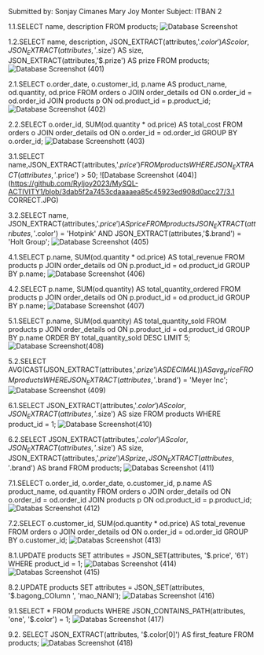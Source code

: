Submitted by:
  Sonjay Cimanes
  Mary Joy Monter
Subject: 
  ITBAN 2

1.1.SELECT name, description FROM products;
![Database Screenshot](https://github.com/Ryljoy2023/MySQL-ACTIVITY1/blob/b04d2612ebe76e208b54deaf49941b92cec0ab86/1.JPG)

1.2.SELECT name, description, JSON_EXTRACT(attributes,'$.color') AS color, JSON_EXTRACT(attributes,'$.size') AS size, JSON_EXTRACT(attributes,'$.prize') AS prize FROM products;
![Database Screenshot (401)](https://github.com/Ryljoy2023/MySQL-ACTIVITY1/blob/b04d2612ebe76e208b54deaf49941b92cec0ab86/1.2.JPG)

2.1.SELECT o.order_date, o.customer_id, p.name AS product_name, od.quantity, od.price FROM orders o JOIN order_details od ON o.order_id = od.order_id JOIN products p ON od.product_id = p.product_id;
![Database Screenshot (402)](https://github.com/Ryljoy2023/MySQL-ACTIVITY1/blob/b04d2612ebe76e208b54deaf49941b92cec0ab86/2.JPG)

2.2.SELECT o.order_id, SUM(od.quantity * od.price) AS total_cost FROM orders o JOIN order_details od ON o.order_id = od.order_id GROUP BY o.order_id;
![Database Screenshott (403)](https://github.com/Ryljoy2023/MySQL-ACTIVITY1/blob/3dab5f2a7453cdaaaaea85c45923ed908d0acc27/2.1.JPG)

3.1.SELECT name,JSON_EXTRACT(attributes,'$.price') FROM products WHERE JSON_EXTRACT(attributes,'$.price') > 50;
![Database Screenshot (404)](https://github.com/Ryljoy2023/MySQL-ACTIVITY1/blob/3dab5f2a7453cdaaaaea85c45923ed908d0acc27/3.1 CORRECT.JPG)

3.2.SELECT name, JSON_EXTRACT(attributes,'$.price') AS price FROM products JSON_EXTRACT(attributes,'$.color') = 'Hotpink' AND JSON_EXTRACT(attributes,'$.brand') = 'Holt Group';
![Database Screenshot (405)](https://github.com/Ryljoy2023/MySQL-ACTIVITY1/blob/3dab5f2a7453cdaaaaea85c45923ed908d0acc27/3.2.JPG)

4.1.SELECT p.name, SUM(od.quantity * od.price) AS total_revenue FROM products p JOIN order_details od ON p.product_id = od.product_id GROUP BY p.name;
![Database Screenshot (406)](https://github.com/Ryljoy2023/MySQL-ACTIVITY1/blob/3dab5f2a7453cdaaaaea85c45923ed908d0acc27/4.JPG)

4.2.SELECT p.name, SUM(od.quantity) AS total_quantity_ordered FROM products p JOIN order_details od ON p.product_id = od.product_id GROUP BY p.name;
![Database Screenshot (407)](https://github.com/Ryljoy2023/MySQL-ACTIVITY1/blob/3dab5f2a7453cdaaaaea85c45923ed908d0acc27/4.1.JPG)

5.1.SELECT p.name, SUM(od.quantity) AS total_quantity_sold FROM products p JOIN order_details od ON p.product_id = od.product_id GROUP BY p.name ORDER BY total_quantity_sold DESC LIMIT 5;
![Database Screenshot(408)](https://github.com/Ryljoy2023/MySQL-ACTIVITY1/blob/3dab5f2a7453cdaaaaea85c45923ed908d0acc27/5.JPG)

5.2.SELECT AVG(CAST(JSON_EXTRACT(attributes,'$.prize') AS DECIMAL)) AS avg_price FROM products WHERE JSON_EXTRACT(attributes,'$.brand') = 'Meyer Inc';
![Database Screenshot (409)](https://github.com/Ryljoy2023/MySQL-ACTIVITY1/blob/3dab5f2a7453cdaaaaea85c45923ed908d0acc27/5.1.JPG)

6.1.SELECT JSON_EXTRACT(attributes,'$.color') AS color, JSON_EXTRACT(attributes,'$.size') AS size FROM products WHERE product_id = 1;
![Database Screenshot(410)](https://github.com/Ryljoy2023/MySQL-ACTIVITY1/blob/3dab5f2a7453cdaaaaea85c45923ed908d0acc27/6.JPG)

6.2.SELECT JSON_EXTRACT(attributes,'$.color') AS color, JSON_EXTRACT(attributes,'$.size') AS size, JSON_EXTRACT(attributes,'$.prize') AS prize, JSON_EXTRACT(attributes,'$.brand') AS brand FROM products;
![Databas Screenshot (411)](https://github.com/Ryljoy2023/MySQL-ACTIVITY1/blob/3dab5f2a7453cdaaaaea85c45923ed908d0acc27/6.1.JPG)

7.1.SELECT o.order_id, o.order_date, o.customer_id, p.name AS product_name, od.quantity FROM orders o JOIN order_details od ON o.order_id = od.order_id JOIN products p ON od.product_id = p.product_id;
![Databas Screenshot (412)](https://github.com/Ryljoy2023/MySQL-ACTIVITY1/blob/3dab5f2a7453cdaaaaea85c45923ed908d0acc27/7.JPG)

7.2.SELECT o.customer_id, SUM(od.quantity * od.price) AS total_revenue FROM orders o JOIN order_details od ON o.order_id = od.order_id GROUP BY o.customer_id;
![Databas Screenshot (413)](https://github.com/Ryljoy2023/MySQL-ACTIVITY1/blob/3dab5f2a7453cdaaaaea85c45923ed908d0acc27/7.1.JPG)

8.1.UPDATE products SET attributes = JSON_SET(attributes, '$.price', '61') WHERE product_id = 1;
![Databas Screenshot (414)](https://github.com/Ryljoy2023/MySQL-ACTIVITY1/blob/3dab5f2a7453cdaaaaea85c45923ed908d0acc27/8.JPG)
![Databas Screenshot (415)](https://github.com/Ryljoy2023/MySQL-ACTIVITY1/blob/3dab5f2a7453cdaaaaea85c45923ed908d0acc27/8continue.JPG)

8.2.UPDATE products SET attributes = JSON_SET(attributes, '$.bagong_COlumn ', 'mao_NANI');
![Databas Screenshot (416)](https://github.com/Ryljoy2023/MySQL-ACTIVITY1/blob/3dab5f2a7453cdaaaaea85c45923ed908d0acc27/8.2.JPG)

9.1.SELECT * FROM products WHERE JSON_CONTAINS_PATH(attributes, 'one', '$.color') = 1;
![Databas Screenshot (417)](https://github.com/Ryljoy2023/MySQL-ACTIVITY1/blob/3dab5f2a7453cdaaaaea85c45923ed908d0acc27/9.JPG)

9.2. SELECT JSON_EXTRACT(attributes, '$.color[0]') AS first_feature FROM products;
![Databas Screenshot (418)](https://github.com/Ryljoy2023/MySQL-ACTIVITY1/blob/3dab5f2a7453cdaaaaea85c45923ed908d0acc27/9.1.JPG)
